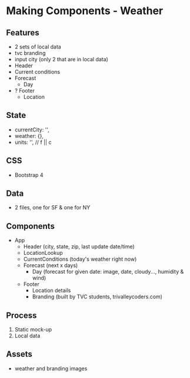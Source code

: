 # Making Components - Weather

## Features
- 2 sets of local data
- tvc branding
- input city (only 2 that are in local data)
- Header
- Current conditions
- Forecast
  - Day
- ? Footer
  - Location

## State
- currentCity: '',
- weather: {},
- units: '', // f || c

## CSS
- Bootstrap 4

## Data
- 2 files, one for SF & one for NY

## Components
- App
  - Header (city, state, zip, last update date/time)
  - LocationLookup
  - CurrentConditions (today's weather right now)
  - Forecast (next x days)
    - Day (forecast for given date: image, date, cloudy..., humidity & wind)
  - Footer
    - Location details
    - Branding (built by TVC students, trivalleycoders.com)

## Process
1. Static mock-up
2. Local data

## Assets
- weather and branding images
